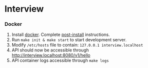 
# Interview

### Docker

1. Install [docker](https://docs.docker.com/engine/installation/). Complete [post-install](https://docs.docker.com/engine/installation/linux/linux-postinstall/)
   instructions.
2. Run ```make init & make start``` to start development server.
3. Modify `/etc/hosts` file to contain: `127.0.0.1 interview.localhost`
4. API should now be accessible through http://interview.localhost:8080/v1/hello
5. API container logs accessible through ```make logs```
